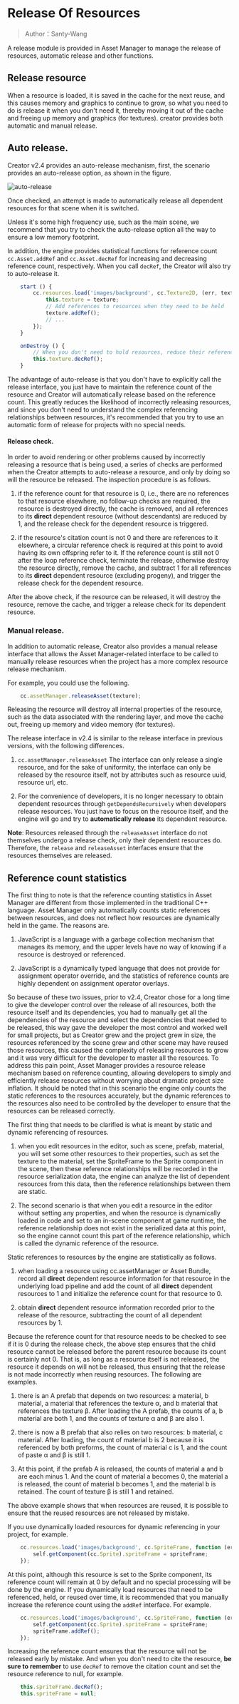 # Release Of Resources

> Author：Santy-Wang

A release module is provided in Asset Manager to manage the release of resources, automatic release and other functions.

## Release resource

When a resource is loaded, it is saved in the cache for the next reuse, and this causes memory and graphics to continue to grow, so what you need to do is release it when you don't need it, thereby moving it out of the cache and freeing up memory and graphics (for textures). creator provides both automatic and manual release.

## Auto release.

Creator v2.4 provides an auto-release mechanism, first, the scenario provides an auto-release option, as shown in the figure.

![auto-release](release-manager/auto-release.png)

Once checked, an attempt is made to automatically release all dependent resources for that scene when it is switched.

Unless it's some high frequency use, such as the main scene, we recommend that you try to check the auto-release option all the way to ensure a low memory footprint.

In addition, the engine provides statistical functions for reference count `cc.Asset.addRef` and `cc.Asset.decRef` for increasing and decreasing reference count, respectively. When you call `decRef`, the Creator will also try to auto-release it.

```js
    start () {
        cc.resources.load('images/background', cc.Texture2D, (err, texture) => {
            this.texture = texture;
            // Add references to resources when they need to be held
            texture.addRef();
            // ...
        });
    }

    onDestroy () {
        // When you don't need to hold resources, reduce their references and Creator will try to auto-release them when calling decRef
        this.texture.decRef();
    }
```

The advantage of auto-release is that you don't have to explicitly call the release interface, you just have to maintain the reference count of the resource and Creator will automatically release based on the reference count. This greatly reduces the likelihood of incorrectly releasing resources, and since you don't need to understand the complex referencing relationships between resources, it's recommended that you try to use an automatic form of release for projects with no special needs.

#### Release check.

In order to avoid rendering or other problems caused by incorrectly releasing a resource that is being used, a series of checks are performed when the Creator attempts to auto-release a resource, and only by doing so will the resource be released. The inspection procedure is as follows.

1. if the reference count for that resource is 0, i.e., there are no references to that resource elsewhere, no follow-up checks are required, the resource is destroyed directly, the cache is removed, and all references to its **direct** dependent resource (without descendants) are reduced by 1, and the release check for the dependent resource is triggered.

2. if the resource's citation count is not 0 and there are references to it elsewhere, a circular reference check is required at this point to avoid having its own offspring refer to it. If the reference count is still not 0 after the loop reference check, terminate the release, otherwise destroy the resource directly, remove the cache, and subtract 1 for all references to its **direct** dependent resource (excluding progeny), and trigger the release check for the dependent resource.

After the above check, if the resource can be released, it will destroy the resource, remove the cache, and trigger a release check for its dependent resource.

### Manual release.

In addition to automatic release, Creator also provides a manual release interface that allows the Asset Manager-related interface to be called to manually release resources when the project has a more complex resource release mechanism.

For example, you could use the following.

```js
    cc.assetManager.releaseAsset(texture);
```

Releasing the resource will destroy all internal properties of the resource, such as the data associated with the rendering layer, and move the cache out, freeing up memory and video memory (for textures).

The release interface in v2.4 is similar to the release interface in previous versions, with the following differences.

1. `cc.assetManager.releaseAsset` The interface can only release a single resource, and for the sake of uniformity, the interface can only be released by the resource itself, not by attributes such as resource uuid, resource url, etc.

2. For the convenience of developers, it is no longer necessary to obtain dependent resources through `getDependsRecursively` when developers release resources. You just have to focus on the resource itself, and the engine will go and try to **automatically release** its dependent resource.

**Note**: Resources released through the `releaseAsset` interface do not themselves undergo a release check, only their dependent resources do. Therefore, the `release` and `releaseAsset` interfaces ensure that the resources themselves are released.

## Reference count statistics

The first thing to note is that the reference counting statistics in Asset Manager are different from those implemented in the traditional C++ language. Asset Manager only automatically counts static references between resources, and does not reflect how resources are dynamically held in the game. The reasons are.

1. JavaScript is a language with a garbage collection mechanism that manages its memory, and the upper levels have no way of knowing if a resource is destroyed or referenced.

2. JavaScript is a dynamically typed language that does not provide for assignment operator override, and the statistics of reference counts are highly dependent on assignment operator overlays.

So because of these two issues, prior to v2.4, Creator chose for a long time to give the developer control over the release of all resources, both the resource itself and its dependencies, you had to manually get all the dependencies of the resource and select the dependencies that needed to be released, this way gave the developer the most control and worked well for small projects, but as Creator grew and the project grew in size, the resources referenced by the scene grew and other scene may have reused those resources, this caused the complexity of releasing resources to grow and it was very difficult for the developer to master all the resources. To address this pain point, Asset Manager provides a resource release mechanism based on reference counting, allowing developers to simply and efficiently release resources without worrying about dramatic project size inflation. It should be noted that in this scenario the engine only counts the static references to the resources accurately, but the dynamic references to the resources also need to be controlled by the developer to ensure that the resources can be released correctly.

The first thing that needs to be clarified is what is meant by static and dynamic referencing of resources.

1. when you edit resources in the editor, such as scene, prefab, material, you will set some other resources to their properties, such as set the texture to the material, set the SpriteFrame to the Sprite component in the scene, then these reference relationships will be recorded in the resource serialization data, the engine can analyze the list of dependent resources from this data, then the reference relationships between them are static.

2. The second scenario is that when you edit a resource in the editor without setting any properties, and when the resource is dynamically loaded in code and set to an in-scene component at game runtime, the reference relationship does not exist in the serialized data at this point, so the engine cannot count this part of the reference relationship, which is called the dynamic reference of the resource.

Static references to resources by the engine are statistically as follows.

1. when loading a resource using cc.assetManager or Asset Bundle, record all **direct** dependent resource information for that resource in the underlying load pipeline and add the count of all **direct** dependent resources to 1 and initialize the reference count for that resource to 0.

2. obtain **direct** dependent resource information recorded prior to the release of the resource, subtracting the count of all dependent resources by 1.

Because the reference count for that resource needs to be checked to see if it is 0 during the release check, the above step ensures that the child resource cannot be released before the parent resource because its count is certainly not 0. That is, as long as a resource itself is not released, the resource it depends on will not be released, thus ensuring that the release is not made incorrectly when reusing resources. The following are examples.

1. there is an A prefab that depends on two resources: a material, b material, a material that references the texture α, and b material that references the texture β. After loading the A prefab, the counts of a, b material are both 1, and the counts of texture α and β are also 1.

2. there is now a B prefab that also relies on two resources: b material, c material. After loading, the count of material b is 2 because it is referenced by both preforms, the count of material c is 1, and the count of paste α and β is still 1.

3. At this point, if the prefab A is released, the counts of material a and b are each minus 1. And the count of material a becomes 0, the material a is released, the count of material b becomes 1, and the material b is retained. The count of texture β is still 1 and retained.

The above example shows that when resources are reused, it is possible to ensure that the reused resources are not released by mistake.

If you use dynamically loaded resources for dynamic referencing in your project, for example.

```js
    cc.resources.load('images/background', cc.SpriteFrame, function (err, spriteFrame) {
        self.getComponent(cc.Sprite).spriteFrame = spriteFrame;
    });
```

At this point, although this resource is set to the Sprite component, its reference count will remain at 0 by default and no special processing will be done by the engine. If you dynamically load resources that need to be referenced, held, or reused over time, it is recommended that you manually increase the reference count using the `addRef` interface. For example.

```js
    cc.resources.load('images/background', cc.SpriteFrame, function (err, spriteFrame) {
        self.getComponent(cc.Sprite).spriteFrame = spriteFrame;
        spriteFrame.addRef();
    });
```

Increasing the reference count ensures that the resource will not be released early by mistake. And when you don't need to cite the resource, **be sure to remember** to use `decRef` to remove the citation count and set the resource reference to null, for example.

```js
    this.spriteFrame.decRef();
    this.spriteFrame = null;
```

